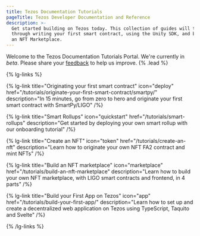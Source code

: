 ```yaml
---
title: Tezos Documentation Tutorials
pageTitle: Tezos Developer Documentation and Reference
description: >-
  Get started building on Tezos today. This collection of guides will take you
  through writing your first smart contract, using the Unity SDK, and building
  an NFT Marketplace.
---
```


Welcome to the Tezos Documentation Tutorials Portal. We're currently in _beta_. Please share your [feedback](https://github.com/trilitech/tezos-developer-docs/issues/new/choose) to help us improve. {% .lead %}

{% lg-links %}

{% lg-link title="Originating your first smart contract" icon="deploy" href="/tutorials/originate-your-first-smart-contract/smartpy/" description="In 15 minutes, go from zero to hero and originate your first smart contract with SmartPy/LIGO" /%}

{% lg-link title="Smart Rollups" icon="quickstart" href="/tutorials/smart-rollups" description="Get started by deploying your own smart rollup with our onboarding tutorial" /%}

{% lg-link title="Create an NFT" icon="token" href="/tutorials/create-an-nft" description="Learn how to originate your own NFT FA2 contract and mint NFTs" /%}

{% lg-link title="Build an NFT marketplace" icon="marketplace" href="/tutorials/build-an-nft-marketplace" description="Learn how to build your own NFT marketplace, with LIGO smart contracts and frontend, in 4 parts" /%}

{% lg-link title="Build your First App on Tezos" icon="app" href="/tutorials/build-your-first-app/" description="Learn how to set up and create a decentralized web application on Tezos using TypeScript, Taquito and Svelte" /%}


{% /lg-links %}
